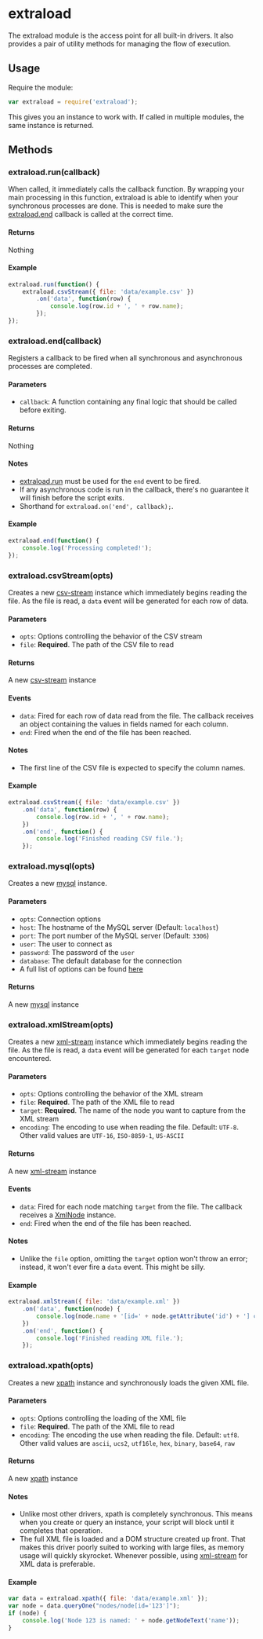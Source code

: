 # extraload

The extraload module is the access point for all built-in drivers. It also provides a pair of utility methods for managing the flow of execution.

## Usage

Require the module:
```javascript
var extraload = require('extraload');
```

This gives you an instance to work with. If called in multiple modules, the same instance is returned.

## Methods

### extraload.run(callback)
When called, it immediately calls the callback function. By wrapping your main processing in this function, extraload is able to identify when your synchronous processes are done. This is needed to make sure the [extraload.end](#extraloadendcallback) callback is called at the correct time.

#### Returns
Nothing

#### Example
```javascript
extraload.run(function() {
    extraload.csvStream({ file: 'data/example.csv' })
        .on('data', function(row) {
            console.log(row.id + ', ' + row.name);
        });
});
```

### extraload.end(callback)
Registers a callback to be fired when all synchronous and asynchronous processes are completed.

#### Parameters
 - `callback`: A function containing any final logic that should be called before exiting.

#### Returns
Nothing

#### Notes
 - [extraload.run](#extraloadruncallback) must be used for the `end` event to be fired.
 - If any asynchronous code is run in the callback, there's no guarantee it will finish before the script exits.
 - Shorthand for `extraload.on('end', callback);`.

#### Example
```javascript
extraload.end(function() {
    console.log('Processing completed!');
});
```

### extraload.csvStream(opts)
Creates a new [csv-stream](./csv-stream.md) instance which immediately begins reading the file. As the file is read, a `data` event will be generated for each row of data.

#### Parameters
 - `opts`: Options controlling the behavior of the CSV stream
  - `file`: **Required**. The path of the CSV file to read

#### Returns
A new [csv-stream](./csv-stream.md) instance

#### Events
 - `data`: Fired for each row of data read from the file. The callback receives an object containing the values in fields named for each column.
 - `end`: Fired when the end of the file has been reached.

#### Notes
 - The first line of the CSV file is expected to specify the column names.

#### Example
```javascript
extraload.csvStream({ file: 'data/example.csv' })
    .on('data', function(row) {
        console.log(row.id + ', ' + row.name);
    })
    .on('end', function() {
        console.log('Finished reading CSV file.');
    });
```

### extraload.mysql(opts)
Creates a new [mysql](./mysql.md) instance.

#### Parameters
 - `opts`: Connection options
  - `host`: The hostname of the MySQL server (Default: `localhost`)
  - `port`: The port number of the MySQL server (Default: `3306`)
  - `user`: The user to connect as
  - `password`: The password of the `user`
  - `database`: The default database for the connection
  - A full list of options can be found [here](https://github.com/felixge/node-mysql#connection-options)

#### Returns
A new [mysql](./mysql.md) instance

### extraload.xmlStream(opts)
Creates a new [xml-stream](./xml-stream.md) instance which immediately begins reading the file. As the file is read, a `data` event will be generated for each `target` node encountered.

#### Parameters
 - `opts`: Options controlling the behavior of the XML stream
  - `file`: **Required**. The path of the XML file to read
  - `target`: **Required**. The name of the node you want to capture from the XML stream
  - `encoding`: The encoding to use when reading the file. Default: `UTF-8`. Other valid values are `UTF-16`, `ISO-8859-1`, `US-ASCII`

#### Returns
A new [xml-stream](./xml-stream.md) instance

#### Events
 - `data`: Fired for each node matching `target` from the file. The callback receives a [XmlNode](./xml-stream.md#xmlnode) instance.
 - `end`: Fired when the end of the file has been reached.

#### Notes
 - Unlike the `file` option, omitting the `target` option won't throw an error; instead, it won't ever fire a `data` event. This might be silly.

#### Example
```javascript
extraload.xmlStream({ file: 'data/example.xml' })
    .on('data', function(node) {
        console.log(node.name + '[id=' + node.getAttribute('id') + '] contains a name node with the text "' + node.getNodeText('name') + '"');
    })
    .on('end', function() {
        console.log('Finished reading XML file.');
    });
```

### extraload.xpath(opts)
Creates a new [xpath](./xpath.md) instance and synchronously loads the given XML file.

#### Parameters
 - `opts`: Options controlling the loading of the XML file
  - `file`: **Required**. The path of the XML file to read
  - `encoding`: The encoding the use when reading the file. Default: `utf8`. Other valid values are `ascii`, `ucs2`, `utf16le`, `hex`, `binary`, `base64`, `raw`

#### Returns
A new [xpath](./xpath.md) instance

#### Notes
 - Unlike most other drivers, xpath is completely synchronous. This means when you create or query an instance, your script will block until it completes that operation.
 - The full XML file is loaded and a DOM structure created up front. That makes this driver poorly suited to working with large files, as memory usage will quickly skyrocket. Whenever possible, using [xml-stream](./xml-stream.md) for XML data is preferable.

#### Example
```javascript
var data = extraload.xpath({ file: 'data/example.xml' });
var node = data.queryOne("nodes/node[id='123']");
if (node) {
    console.log('Node 123 is named: ' + node.getNodeText('name'));
}
```